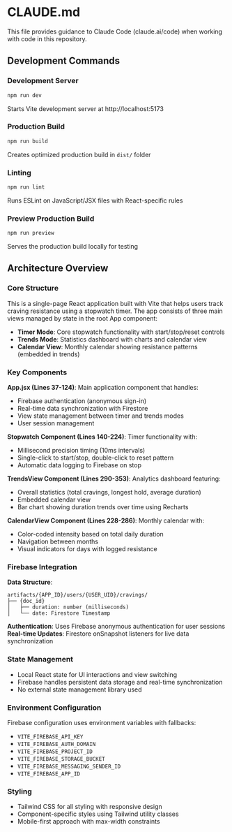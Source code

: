 # CLAUDE.md

This file provides guidance to Claude Code (claude.ai/code) when working with code in this repository.

## Development Commands

### Development Server
```bash
npm run dev
```
Starts Vite development server at http://localhost:5173

### Production Build
```bash
npm run build
```
Creates optimized production build in `dist/` folder

### Linting
```bash
npm run lint
```
Runs ESLint on JavaScript/JSX files with React-specific rules

### Preview Production Build
```bash
npm run preview
```
Serves the production build locally for testing

## Architecture Overview

### Core Structure
This is a single-page React application built with Vite that helps users track craving resistance using a stopwatch timer. The app consists of three main views managed by state in the root App component:

- **Timer Mode**: Core stopwatch functionality with start/stop/reset controls
- **Trends Mode**: Statistics dashboard with charts and calendar view
- **Calendar View**: Monthly calendar showing resistance patterns (embedded in trends)

### Key Components

**App.jsx (Lines 37-124)**: Main application component that handles:
- Firebase authentication (anonymous sign-in)
- Real-time data synchronization with Firestore
- View state management between timer and trends modes
- User session management

**Stopwatch Component (Lines 140-224)**: Timer functionality with:
- Millisecond precision timing (10ms intervals)
- Single-click to start/stop, double-click to reset pattern
- Automatic data logging to Firebase on stop

**TrendsView Component (Lines 290-353)**: Analytics dashboard featuring:
- Overall statistics (total cravings, longest hold, average duration)
- Embedded calendar view
- Bar chart showing duration trends over time using Recharts

**CalendarView Component (Lines 228-286)**: Monthly calendar with:
- Color-coded intensity based on total daily duration
- Navigation between months
- Visual indicators for days with logged resistance

### Firebase Integration

**Data Structure**: 
```
artifacts/{APP_ID}/users/{USER_UID}/cravings/
├── {doc_id}
│   ├── duration: number (milliseconds)
│   └── date: Firestore Timestamp
```

**Authentication**: Uses Firebase anonymous authentication for user sessions
**Real-time Updates**: Firestore onSnapshot listeners for live data synchronization

### State Management
- Local React state for UI interactions and view switching
- Firebase handles persistent data storage and real-time synchronization
- No external state management library used

### Environment Configuration
Firebase configuration uses environment variables with fallbacks:
- `VITE_FIREBASE_API_KEY`
- `VITE_FIREBASE_AUTH_DOMAIN` 
- `VITE_FIREBASE_PROJECT_ID`
- `VITE_FIREBASE_STORAGE_BUCKET`
- `VITE_FIREBASE_MESSAGING_SENDER_ID`
- `VITE_FIREBASE_APP_ID`

### Styling
- Tailwind CSS for all styling with responsive design
- Component-specific styles using Tailwind utility classes
- Mobile-first approach with max-width constraints